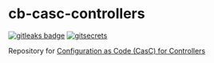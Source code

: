 # cb-casc-controllers

[![gitleaks badge](https://img.shields.io/badge/protected%20by-gitleaks-blue)](https://github.com/zricethezav/gitleaks#pre-commit) [![gitsecrets](https://img.shields.io/badge/protected%20by-gitsecrets-blue)](https://github.com/awslabs/git-secrets)

Repository for [Configuration as Code (CasC) for Controllers](https://docs.cloudbees.com/docs/cloudbees-ci/latest/casc-controller/)

